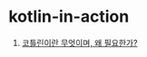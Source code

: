 # kotlin-in-action

1. [코틀린이란 무엇이며, 왜 필요한가?](https://zippy-bobolink-d14.notion.site/1-e2a2dc28a7c0427b8720222261e6b812)
